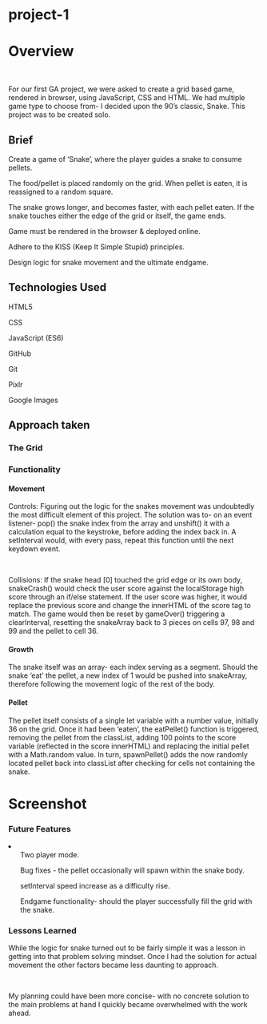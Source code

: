 # project-1

<h1>Overview</h1>
<br/>
<p>For our first GA project, we were asked to create a grid based game, rendered in browser, using JavaScript, CSS and HTML. We had multiple game type to choose from- I decided upon the 90’s classic, Snake. This project was to be created solo.</p>

<h2>Brief</h2>

<p>Create a game of ‘Snake’, where the player guides a snake to consume pellets.</p>
<p>The food/pellet is placed randomly on the grid. When pellet is eaten, it is reassigned to a random square.</p>
<p>The snake grows longer, and becomes faster, with each pellet eaten. If the snake touches either the edge of the grid or itself, the game ends.</p>
<p>Game must be rendered in the browser & deployed online.</p>
<p>Adhere to the KISS (Keep It Simple Stupid) principles.</p>
<p>Design logic for snake movement and the ultimate endgame.</p>

<h2>Technologies Used</h2>

<p>HTML5</p>
<p>CSS</p>
<p>JavaScript (ES6)</p>
<p>GitHub</p>
<p>Git</p>
<p>Pixlr</p>
<p>Google Images</p>

<h2>Approach taken</h2>
 
 <h3>The Grid</h3>



 <h3>Functionality</h3>

 <h4>Movement</h4>

  <p>Controls: Figuring out the logic for the snakes movement was undoubtedly the most difficult element of this project. The solution was to- on an event listener- pop() the snake index from the array and unshift() it with a calculation equal to the keystroke, before adding the index back in. A setInterval would, with every pass, repeat this function until the next keydown event.</p>

  <br/>

 <p>Collisions: If the snake head [0] touched the grid edge or its own body, snakeCrash() would check the user score against the localStorage high score through an if/else statement. If the user score was higher, it would replace the previous score and  change the innerHTML of the score tag to match. The game would then be reset by gameOver() triggering a clearInterval, resetting the snakeArray back to 3 pieces on cells 97, 98 and 99 and the pellet to cell 36.</p>

 <h4>Growth</h4>

  <p>The snake itself was an array- each index serving as a segment. Should the snake ‘eat’ the pellet, a new index of 1 would be pushed into snakeArray, therefore following the movement logic of the rest of the body.</p>

 <h4>Pellet</h4>

 <p>The pellet itself consists of a single let variable with a number value, initially 36 on the grid. Once it had been ‘eaten’, the eatPellet() function is triggered, removing the pellet from the classList, adding 100 points to the score variable (reflected in the score innerHTML) and replacing the initial pellet with a Math.random value. In turn, spawnPellet() adds the now randomly located pellet back into classList after checking for cells not containing the snake.</p>

<h1>Screenshot</h1>

<h3>Future Features</h3>

<li>
 <ul>Two player mode.</ul>
 <ul>Bug fixes - the pellet occasionally will spawn within the snake body.</ul>
 <ul>setInterval speed increase as a difficulty rise.</ul>
 <ul>Endgame functionality- should the player successfully fill the grid with the snake.</ul>
 </li>

<h3>Lessons Learned</h3>

 <p>While the logic for snake turned out to be fairly simple it was a lesson in getting into that problem solving mindset. Once I had the solution for actual movement the other factors became less daunting to approach.</p>
<br/>
<p>My planning could have been more concise- with no concrete solution to the main problems at hand I quickly became overwhelmed with the work ahead.</p>